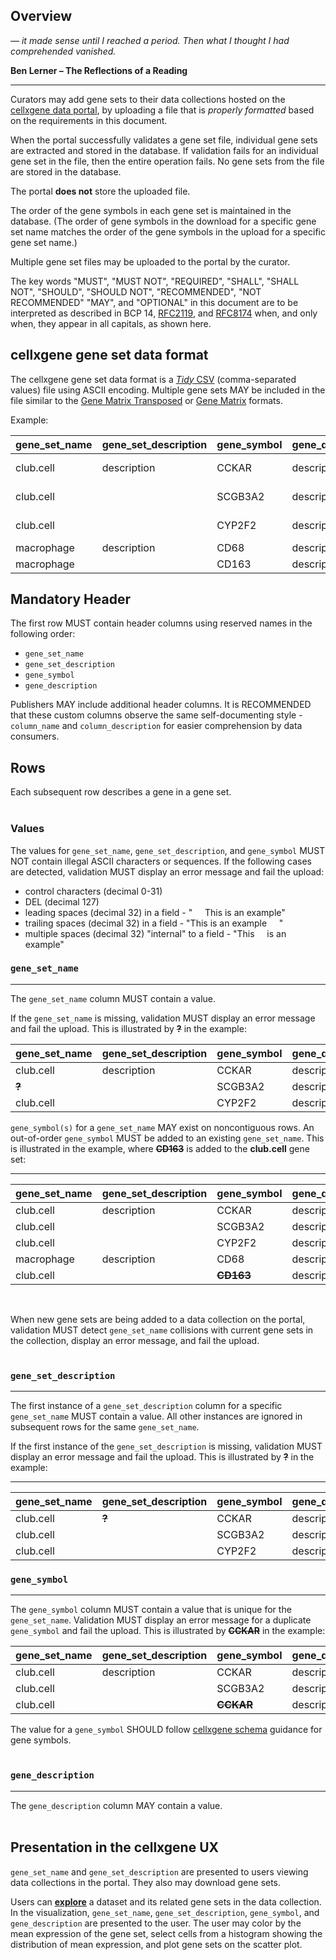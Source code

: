 
## Overview

*— it made sense until I reached a period. Then what I thought I had comprehended vanished.*

**Ben Lerner – The Reflections of a Reading**

---

Curators may add gene sets to their data collections hosted on the [cellxgene data portal](https://cellxgene.cziscience.com), by uploading a file that is *properly formatted* based on the requirements in this document.

When the portal successfully validates a gene set file, individual gene sets are extracted and stored in the database. If validation fails for an individual gene set in the file, then the entire operation fails. No gene sets from the file are stored in the database.

The portal **does not** store the uploaded file. 

The order of the gene symbols in each gene set is maintained in the database. (The order of gene symbols in the download for a specific gene set name matches the order of the gene symbols in the upload for a specific gene set name.)

Multiple gene set files may be uploaded to the portal by the curator. 

The key words "MUST", "MUST NOT", "REQUIRED", "SHALL", "SHALL NOT", "SHOULD", "SHOULD NOT", "RECOMMENDED", "NOT RECOMMENDED" "MAY", and "OPTIONAL" in this document are to be interpreted as described in BCP 14, [RFC2119](https://www.rfc-editor.org/rfc/rfc2119.txt), and [RFC8174](https://www.rfc-editor.org/rfc/rfc8174.txt) when, and only when, they appear in all capitals, as shown here.

## cellxgene gene set data format
  
The cellxgene gene set data format is a [*Tidy* CSV](./gene_sets_example.csv) (comma-separated values) file using ASCII encoding. Multiple gene sets MAY be included in the file similar to the [Gene Matrix Transposed](https://software.broadinstitute.org/cancer/software/gsea/wiki/index.php/Data_formats#GMT:_Gene_Matrix_Transposed_file_format_.28.2A.gmt.29) or [Gene Matrix](https://software.broadinstitute.org/cancer/software/gsea/wiki/index.php/Data_formats#GMX:_Gene_MatriX_file_format_.28.2A.gmx.29) formats.



Example:

| gene_set_name | gene_set_description | gene_symbol | gene_description | provenance1      | provenance1_description |
|---------------|----------------------|-------------|------------------|------------------|-------------------------|
| club.cell     | description          | CCKAR       | description      | Pubmed ID XYZ123 | Primary Pubmed ID       |
| club.cell     |                      | SCGB3A2     | description      | Pubmed ID ABC456 | Primary Pubmed ID       |
| club.cell     |                      | CYP2F2      | description      | Pubmed ID DCF678 | Primary Pubmed ID       |
| macrophage    | description          | CD68        | description      |                  |                         |
| macrophage    |                      | CD163       | description      |                  |                         |


## Mandatory Header

The first row MUST contain header columns using reserved names in the following order:

* `gene_set_name`
* `gene_set_description`
* `gene_symbol`
* `gene_description`

Publishers MAY include additional header columns. It is RECOMMENDED that these custom columns observe the same self-documenting style - `column_name` and `column_description` for easier comprehension by data consumers.

## Rows

Each subsequent row describes a gene in a gene set.
<br><br>

### Values

The values for `gene_set_name`, `gene_set_description`, and `gene_symbol` MUST NOT contain illegal ASCII characters or sequences. If the following cases are detected, validation MUST display an error message and fail the upload:

* control characters (decimal 0-31)
* DEL (decimal 127)
* leading spaces (decimal 32) in a field - "     This is an example"
* trailing spaces (decimal 32) in a field - "This is an example     " 
* multiple spaces (decimal 32) "internal" to a field - "This     is an example"

### `gene_set_name`

---

The `gene_set_name` column MUST contain a value.

If the `gene_set_name` is missing, validation MUST display an error message and fail the upload. This is illustrated by **~~?~~** in the example:

| gene_set_name | gene_set_description | gene_symbol | gene_description |
|---------------|----------------------|-------------|------------------|
| club.cell     | description          | CCKAR       | description      |
|     **~~?~~** |                      | SCGB3A2     | description      |
| club.cell     |                      | CYP2F2      | description      |


`gene_symbol(s)` for a `gene_set_name` MAY exist on noncontiguous rows. An out-of-order `gene_symbol` MUST be added to an existing `gene_set_name`. This is illustrated in the example, where **~~CD163~~** is added to the **club.cell** gene set:

---
| gene_set_name | gene_set_description | gene_symbol | gene_description |
|---------------|----------------------|-------------|------------------|
| club.cell     | description          | CCKAR       | description      |
| club.cell     |                      | SCGB3A2     | description      |
| club.cell     |                      | CYP2F2      | description      |
| macrophage    | description          | CD68        | description      |
| club.cell     |                      | **~~CD163~~**       | description      |
<br>

When new gene sets are being added to a data collection on the portal, validation MUST detect `gene_set_name` collisions with current gene sets in the collection, display an error message, and fail the upload.  <br><br>

### `gene_set_description`

---

The first instance of a `gene_set_description` column for a specific `gene_set_name` MUST contain a value. All other instances are ignored in subsequent rows for the same `gene_set_name`.

If the first instance of the `gene_set_description` is missing, validation MUST display an error message and fail the upload. This is illustrated by **~~?~~** in the example:

---

| gene_set_name | gene_set_description | gene_symbol | gene_description |
|---------------|----------------------|-------------|------------------|
| club.cell     |        **~~?~~**              | CCKAR       | description      |
| club.cell     |                      | SCGB3A2     | description      |
| club.cell     |                      | CYP2F2      | description      |


### `gene_symbol`

---

The `gene_symbol` column MUST contain a value that is unique for the `gene_set_name`. Validation MUST display an error message for a duplicate `gene_symbol` and fail the upload. This is illustrated by **~~CCKAR~~** in the example:

| gene_set_name | gene_set_description | gene_symbol | gene_description |
|---------------|----------------------|-------------|------------------|
| club.cell     | description          | CCKAR       | description      |
| club.cell     |                      | SCGB3A2     | description      |
| club.cell     |                      | **~~CCKAR~~**   | description      |


The value for a `gene_symbol` SHOULD follow [cellxgene schema](https://github.com/chanzuckerberg/single-cell-curation/blob/main/docs/corpora_schema.md) guidance for gene symbols. <br><br>

### `gene_description`

---

The `gene_description` column MAY contain a value. <br><br>

## Presentation in the cellxgene UX

`gene_set_name` and `gene_set_description` are presented to users viewing data collections in the portal. They also may download gene sets.

Users can [**explore**](https://cellxgene.cziscience.com/e/6acb6637-ac08-4a65-b2d1-581e51dc7ccf.cxg/) a dataset and its related gene sets in the data collection. In the visualization, `gene_set_name`, `gene_set_description`,  `gene_symbol`, and `gene_description` are presented to the user. The user may color by the mean expression of the gene set, select cells from a histogram showing the distribution of mean expression, and plot gene sets on the scatter plot.
